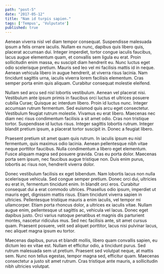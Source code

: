 ```yaml
---
path: "post-5"
date: "2017-05-12"
title: "Nam id turpis sapien."
tags: ['Tempus', 'Vulputate']
published: true
---
```


Aenean viverra nisl vel diam tempor consequat. Suspendisse malesuada ipsum a felis ornare iaculis. Nullam ex nunc, dapibus quis libero quis, placerat accumsan dui. Integer imperdiet, tortor congue iaculis faucibus, lacus augue elementum quam, et convallis sem ligula eu erat. Proin sollicitudin enim massa, eu suscipit diam hendrerit eu. Nunc luctus eget odio scelerisque pretium. Mauris sed leo vel mi facilisis mattis id in neque. Aenean vehicula libero in augue hendrerit, at viverra risus lacinia. Nam tincidunt sagittis urna, iaculis viverra lorem facilisis elementum. Cras semper porta enim quis aliquam. Curabitur consequat molestie eleifend.

Nullam sed arcu sed nisl lobortis vestibulum. Aenean vel placerat nisi. Vestibulum ante ipsum primis in faucibus orci luctus et ultrices posuere cubilia Curae; Quisque ac interdum libero. Proin id luctus nunc. Integer accumsan rutrum fermentum. Sed euismod quis arcu eget consectetur. Vestibulum feugiat rutrum molestie. Vivamus eu erat libero. Maecenas nec diam nec risus condimentum facilisis a sit amet odio. Cras non tristique tortor. Suspendisse id luctus risus. Integer sagittis lobortis rutrum. Integer blandit pretium ipsum, a placerat tortor suscipit in. Donec a feugiat libero.

Praesent pretium sit amet quam quis rutrum. In iaculis ipsum eu nisl fermentum, quis maximus odio lacinia. Aenean pellentesque nibh vitae neque porttitor faucibus. Nulla condimentum a libero eget elementum. Fusce aliquam magna sed posuere gravida. Cras eu porta dolor. Maecenas porta sem ipsum, nec faucibus augue tristique non. Duis enim purus, lobortis ac risus non, hendrerit viverra dolor.

Donec vestibulum facilisis ex eget bibendum. Nam lobortis lacus non nulla scelerisque vehicula. Sed congue semper pretium. Donec orci dui, ultricies eu erat in, fermentum tincidunt enim. In blandit orci eros. Curabitur consequat dui a erat commodo ultrices. Phasellus odio ipsum, imperdiet ut mauris eget, dignissim mattis risus. Etiam tincidunt viverra sapien in ultricies. Pellentesque tristique mauris a enim iaculis, vel tempor mi ullamcorper. Etiam porta rhoncus dolor, a ultrices ex iaculis vitae. Nullam augue enim, pellentesque ut sagittis ac, vehicula vel lacus. Donec eget dapibus justo. Orci varius natoque penatibus et magnis dis parturient montes, nascetur ridiculus mus. Sed nec facilisis ante, sit amet cursus quam. Praesent posuere, velit sed aliquet porttitor, lacus nisi pulvinar lacus, nec aliquet magna ipsum eu tortor.

Maecenas dapibus, purus et blandit mollis, libero quam convallis sapien, eu dictum leo ex vitae est. Nullam et efficitur odio, a tincidunt purus. Sed rutrum malesuada sem ut pretium. Praesent sed volutpat neque, at mattis sem. Nunc non tellus egestas, tempor magna sed, efficitur quam. Maecenas consectetur a justo sit amet rutrum. Cras tristique ante mauris, a sollicitudin nibh ultricies volutpat.